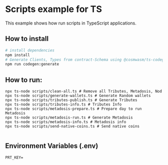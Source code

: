 # Scripts example for TS

This example shows how run scripts in TypeScript applications.
## How to install

```bash
# install dependencies
npm install
# Generate Clients, Types from contract-Schema using @cosmwasm/ts-codegen
npm run codegen:generate 
```

## How to run:

```shell
npx ts-node scripts/clean-all.ts # Remove all Tributes, Metadosis, Nod
npx ts-node scripts/generate-wallets.ts # Generate Random wallets
npx ts-node scripts/tributes-publish.ts # Generate Tributes
npx ts-node scripts/tributes-info.ts # Tributes Info
npx ts-node scripts/metadosis-prepare.ts # Prepare day to run Metadosis
npx ts-node scripts/metadosis-run.ts # Generate Metadosis
npx ts-node scripts/metadosis-info.ts # Metadosis info
npx ts-node scripts/send-native-coins.ts # Send native coins


```
## Environment Variables (.env)

```
PRT_KEY=
```
